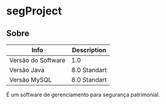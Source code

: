 # segProject

## Sobre

| Info | Description |
| ----------- | ----------- |
| Versão do Software| 1.0 |
| Versão Java | 8.0 Standart |
| Versão MySQL | 8.0 Standart |

É um software de gerenciamento para segurança patrimonial. 
